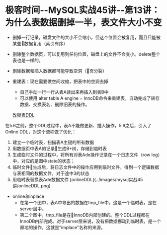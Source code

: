 # 极客时间--MySQL实战45讲--第13讲：为什么表数据删掉一半，表文件大小不变

* 删掉一行记录，磁盘文件的大小不会缩小，但这个位置会被复用，而且只能被某些数据复用（索引有序）
* 删除整个数据页，可以复用到任何位置，磁盘上的文件不会变小。delete整个表也是一样的。
* 删除数据和插入数据都可能导致空洞（页分裂）
* 重建表：现在需要做空间收缩，把表中的空洞去掉
    - 自己手动一行一行从表A读出来再插入到表B中
    - 可以使用 alter table A engine = InnoDB命令来重建表，自动完成了转存数据、交换表名、删除旧表的操作。

    [改锁表DDL](../images/mysql实战45讲/改锁表DDL.png)

在5.6之前，整个DDL过程中，表A不能做更新、插入操作，5.6之后，引入了Online DDL，对这个流程做了优化：

1. 建立一个临时表，扫描表A主键的所有数据
2. 用数据页中表A的记录生成B+树，存储到临时表
3. 生成临时文件的过程中，将所有对表Ade操作记录在一个日志文件（row log）中，对应的是图中state的状态；
4. 临时文件生成后，将日志文件中的操作应用到临时文件，得到一个逻辑数据与表相同的数据文件，对于途中3的状态
5. 用临时表替换表Ade数据文件
[onlineDDL]{../images/mysql实战45讲/onlineDDL.png}

* online和inplace
    - 在第一个图中，表A中导出的数据在tmp_file中，这是一个临时表，是在server层中。
    - 第二个图中，tmp_file是在InnoDB内部创建的。整个DDL过程都在InnoDB内部完成。对于server层来说，没有把数据挪动到临时表，是一个原地的操作，这就是“implace"名称的来源。

